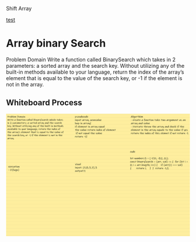 Shift Array

[test](./test.js)

# Array binary Search

Problem Domain
Write a function called BinarySearch which takes in 2 parameters: a sorted array and the search key. Without utilizing any of the built-in methods available to your language, return the index of the array’s element that is equal to the value of the search key, or -1 if the element is not in the array.
## Whiteboard Process

![array-binary](./array-binary.png)
